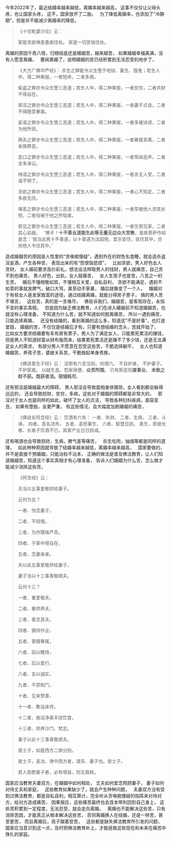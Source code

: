 今年2022年了，最近结婚率越来越低，离婚率越来越高，
这事不仅仅让父母头疼，也让国家头疼，
这不，国家放开了二胎，
&nbsp;
为了降低离婚率，也添加了“冷静期”，但是并不能减少离婚率的降低，
&nbsp;
> 《十住毗婆沙论》云：
> 
>  家是贪欲嗔恚愚痴住处。
> 家是一切苦恼住处。

离婚的原因千奇八怪，归根结底还是婚姻苦，越来越苦，
如果婚姻幸福美满，没有人愿意离婚，
&nbsp;
要闹离婚了，说明婚姻的苦已经积累到无法忍受的地步了，

> 《大方广佛华严经》：
> 杀生之罪能令众生堕于地狱、畜生、饿鬼；若生人中，得二种果报，一者短命，二者多病。
> 
> 偷盗之罪亦令众生堕三恶道；若生人中，得二种果报，一者贫穷，二者共财不得自在。
> 
> 邪淫之罪亦令众生堕三恶道；若生人中，得二种果报，一者妻不贞良，二者不得随意眷属。
> 
> 妄语之罪亦令众生堕三恶道；若生人中，得二种果报，一者多被诽谤，二者为他所诳。
> 
> 两舌之罪亦令众生堕三恶道；若生人中，得二种果报，一者眷属乖离，二者亲族弊恶。
> 
> 恶口之罪亦令众生堕三恶道；若生人中，得二种果报，一者常闻恶声，二者言多诤讼。
> 
> 绮语之罪亦令众生堕三恶道；若生人中，得二种果报，一者言无人受，二者语不明了。
> 
> 贪欲之罪亦令众生堕三恶道；若生人中，得二种果报，一者心不知足，二者多欲无厌。
> 
> 嗔恚之罪亦令众生堕三恶道；若生人中，得二种果报，一者常被他人求其长短，二者恒被于他之所恼害。
> 
> 邪见之罪亦令众生堕三恶道；若生人中，得二种果报，一者生邪见家，二者其心谄曲。
> &nbsp;
> ’佛子！**十不善业道能生此等无量无边众大苦聚**，是故菩萨作如是念：‘我当远离十不善道，以十善道为法园苑，爱乐安住，自住其中，亦劝他人令住其中。’

造成婚姻苦的原因是人性里的“贪嗔痴慢疑”，遇到外在的财色名食睡，就会造杀盗淫妄酒，产生各种苦，
表现出来的有“怨恨恼怒烦”，
&nbsp;
比如贪欲，男人好色女人贪财，
女人婚前要求高价彩礼，想法设法榨取男人的钱财，男人就痛苦，自己贪不到也痛苦，
男人好色，出轨，女人就痛苦，
&nbsp;
女人生孩子也是苦，八苦之一的生苦，
&nbsp;
婚后不懂相敬如宾，不懂相互关爱，自私自利，
贪欲不能满足，遇到不如意的事就发脾气，破口大骂，甚至动手家暴，
婚后就像变了一个人，
&nbsp;
婚姻对于有些女人是发家致富的途径，通过结婚离婚，就能分得房子票子，
搞的男人苦不堪言，
&nbsp;
这些苦，真的是一言难尽，
&nbsp;
佛告诉我们，婚姻苦，是客观存在，永恒不变的事实真相，
&nbsp;
但是因为缺乏佛法教育，人们在进入婚姻前不知道婚姻苦，也就没有心理准备，
不知道为什么苦，就不知道如何脱离痛苦，
所以一遇到痛苦，只能选择离婚，
&nbsp;
还没有结婚的，看到离婚的这么多，知道这“不是好事”，也打退堂鼓，
婚姻的苦，不仅仅是结婚后才有，只要有想结婚的念头，苦就开始了，
&nbsp;
比如女方要求结婚要有车有房有票子，男人为了满足女人，只能累死累活的赚钱，
但是男人不知道财富从财布施而来，结果累死累活还是赚不了多少钱，还是无法满足女人的需求，
有部分男人不愿意在忍受这些苦，干脆选择躺平，
&nbsp;
女人也知道婚姻苦，养孩子苦，婆媳关系苦，干脆做起单身贵族，
&nbsp;
> 《佛说善生子经》云： 
> 淫邪有六变当知。何谓六。
> 不自护身。
> 不护妻子。
> 不护家属。
> 以疑生恶。怨家得便。**众苦所围**。
> 已有斯恶则**废事业**。
> **未致之财不获。既获者消。宿储耗尽**。

还有邪淫是婚姻最大的障碍，
男人邪淫会导致面相身体猥琐，女人看到都会躲得远远的，
还会导致损财，贫穷，多病，这些对于婚姻的障碍都是非常大的，
&nbsp;
邪淫对于女人也是同样的如此，破坏了女人的贞洁，
导致各种妇科疾病，面容变丑，
如果有堕胎，会更严重，
有这些情况，会大幅度加剧婚姻的痛苦， 

> 《佛说长阿含经》云：
>  饮酒有六失： 
> 一者、失财， 
> 二者、生病，
>  三者、斗诤， 
> 四者、恶名流布，
>  五者、恚怒暴生， 
> 六者、智慧日损。 
> 善生，若彼长者、长者子饮酒不已，其家产业日日损减。

还有喝酒也会导致损财，生病，脾气差等痛苦，
&nbsp;
杀生吃肉，抽烟等都是同样的道理，
&nbsp;
如此种种原因就导致了结婚率越来越低，离婚率越来越高，
&nbsp;
国家要做的，并不是直接干预婚姻，只能治标不治本，
正确的做法是普及佛法教育，让人们知道婚姻苦，知道这个事实真相才有心理准备，
告诉人们婚姻为什么苦，怎么做才能减少消除这些苦，

> 《阿含经》云：
> 
> 夫当以五事爱敬供给妻子。
> 
> 云何为五？
> 
> 一者、怜念妻子，
> 
> 二者、不轻慢，
> 
> 三者、为作璎珞严具，
> 
> 四者、于家中得自在，
> 
> 五者、念妻亲亲。
> 
> 夫以此五事爱敬供给妻子，
> 
> 妻子当以十三事善敬顺夫。
> 
> 云何十三？
> 
> 一者、重爱敬夫，
> 
> 二者、重供养夫，
> 
> 三者、善念其夫，
> 
> 四者、摄持作业，
> 
> 五者、善摄眷属，
> 
> 六者、前以瞻侍，
> 
> 七者、后以爱行，
> 
> 八者、言以诚实，
> 
> 九者、不禁制门，
> 
> 十者、见来赞善，
> 
> 十一者、敷设床待，
> 
> 十二者、施设净美丰饶饮食，
> 
> 十三者、供养沙门、梵志。
> 
> 妻子以此十三事善敬顺夫。
> 
> 居士子，如是西方二俱分别。
> 
> 居士子，圣法、律中西方者，谓夫、妻子也。居士子，
> 
> 若人慈愍妻子者，必有增益，则无衰耗。

国家应当教育夫妻双方，在婚姻中如何相处，
丈夫如何爱念照顾妻子，
妻子如何对待丈夫和家庭，
&nbsp;
这些教育如果缺少了，就会产生种种问题，
&nbsp;
夫妻双方没有受到过佛法教育，都是自私自利，相互算计，完全听从贪嗔痴慢疑的指挥来对待对方，给对方造成痛苦，
因果报应，这些痛苦最终也会连本带利回到自己身上，
这些苦积累到一定程度，无法忍受，就会走向离婚，
&nbsp;
离婚也不能解决这些苦，只有消除苦因，才能真正从根本解决这些苦，
否则离婚换人在结婚，还是一样苦，甚至更苦，
而且离婚后，孩子跟着受苦，
&nbsp;
这些都是缺失佛法教育所引发的问题，
国家应当意识到这一点，及时把佛法教育补上，才能拯救这些现在和未来在痛苦中挣扎的家庭。










